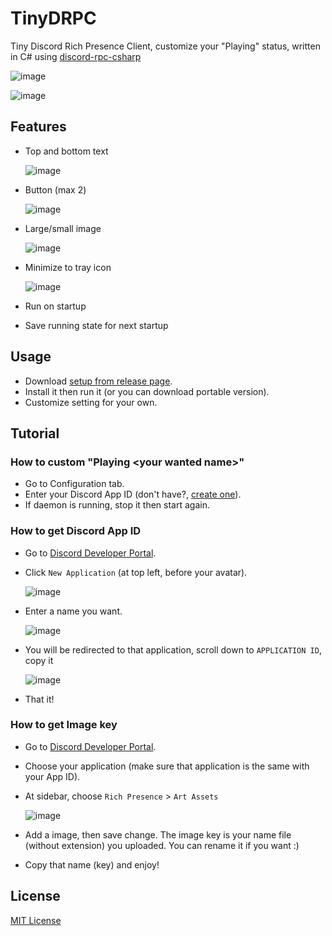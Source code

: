 # TinyDRPC

Tiny Discord Rich Presence Client, customize your "Playing" status, written in C# using [discord-rpc-csharp](https://github.com/Lachee/discord-rpc-csharp)

![image](https://github.com/michioxd/TinyDRPC/assets/80969068/82dc5d8b-ac5f-4b36-aa5a-1112aa946f40)

![image](https://github.com/michioxd/TinyDRPC/assets/80969068/5d1a8e6a-ae82-4a60-af05-3edc38e7b0ba)

## Features

- Top and bottom text
 
  ![image](https://github.com/michioxd/TinyDRPC/assets/80969068/e08b97ce-d0bd-411d-985a-59294b9b696f)

- Button (max 2)

  ![image](https://github.com/michioxd/TinyDRPC/assets/80969068/545bb26a-ea2e-4b15-b3c6-8ace2ee2403e)

- Large/small image

  ![image](https://github.com/michioxd/TinyDRPC/assets/80969068/c6c7f2be-929d-400b-b7cc-83f0472a0660)
 
- Minimize to tray icon

  ![image](https://github.com/michioxd/TinyDRPC/assets/80969068/a213c282-4092-456f-b494-7a17096df610)
  
- Run on startup
- Save running state for next startup

## Usage

- Download [setup from release page](https://github.com/michioxd/TinyDRPC/releases/latest).
- Install it then run it (or you can download portable version).
- Customize setting for your own.

## Tutorial

### How to custom "Playing \<your wanted name\>"

- Go to Configuration tab.
- Enter your Discord App ID (don't have?, [create one](#how-to-get-discord-app-id)).
- If daemon is running, stop it then start again.

### How to get Discord App ID

- Go to [Discord Developer Portal](https://discord.com/developers/applications).
- Click `New Application` (at top left, before your avatar).

  ![image](https://github.com/michioxd/discord-vugo/assets/80969068/db5ad43f-f64f-43fc-a06e-a1a4f67a2476)
  
- Enter a name you want.

  ![image](https://github.com/michioxd/discord-vugo/assets/80969068/8649070e-61f3-4618-93a6-321f08266442)

- You will be redirected to that application, scroll down to `APPLICATION ID`, copy it

  ![image](https://github.com/michioxd/TinyDRPC/assets/80969068/938e295c-4fbf-4c27-8c79-74bd1a5f27f3)

- That it!

### How to get Image key

- Go to [Discord Developer Portal](https://discord.com/developers/applications).
- Choose your application (make sure that application is the same with your App ID).
- At sidebar, choose `Rich Presence` > `Art Assets`

  ![image](https://github.com/michioxd/TinyDRPC/assets/80969068/645b2167-9d2a-4c3b-b7d1-5cc4b56aa31f)

- Add a image, then save change. The image key is your name file (without extension) you uploaded. You can rename it if you want :)
- Copy that name (key) and enjoy!

## License 

[MIT License](LICENSE.txt)
